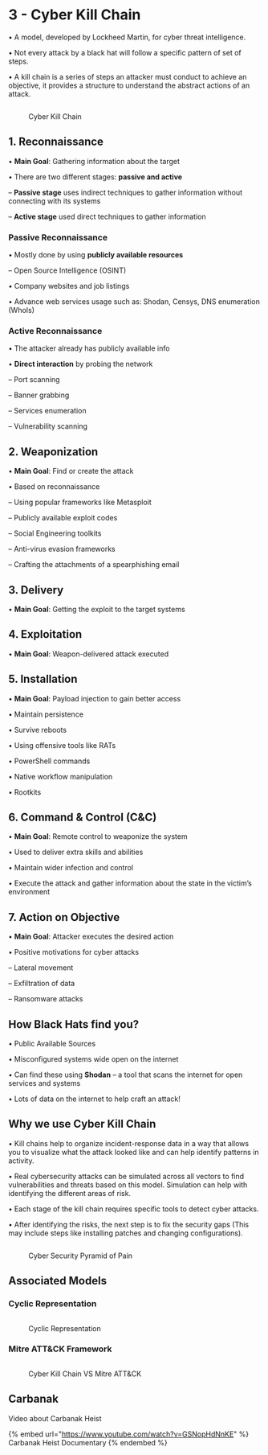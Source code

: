# 3 - Cyber Kill Chain

• A model, developed by Lockheed Martin, for cyber threat intelligence.&#x20;

• Not every attack by a black hat will follow a specific pattern of set of steps.&#x20;

• A kill chain is a series of steps an attacker must conduct to achieve an objective, it provides a structure to understand the abstract actions of an attack.

<figure><img src="../../.gitbook/assets/image (1) (1) (1) (1) (1) (1) (1) (1) (1) (1) (1) (1) (1) (1) (1) (1) (1) (1) (1) (1) (1) (1) (1) (1) (1) (1) (1) (1) (1) (1) (1) (1) (1) (1) (1) (1) (1) (1) (1) (1) (1) (1) (1) (1) (1) (1) (1) (1) (1) (1) (1) (1) (1) (1) (1) (1) (1) (1) (1) (1)  (85).png" alt=""><figcaption><p>Cyber Kill Chain</p></figcaption></figure>

## 1. Reconnaissance

• **Main Goal**: Gathering information about the target&#x20;

• There are two different stages: **passive and active**&#x20;

– **Passive stage** uses indirect techniques to gather information without connecting with its systems&#x20;

– **Active stage** used direct techniques to gather information

### Passive Reconnaissance

• Mostly done by using **publicly available resources**&#x20;

– Open Source Intelligence (OSINT)

• Company websites and job listings&#x20;

• Advance web services usage such as: Shodan, Censys, DNS enumeration (WhoIs)

### Active Reconnaissance

• The attacker already has publicly available info

• **Direct interaction** by probing the network&#x20;

– Port scanning&#x20;

– Banner grabbing&#x20;

– Services enumeration&#x20;

– Vulnerability scanning

## 2. Weaponization

• **Main Goal**: Find or create the attack&#x20;

• Based on reconnaissance&#x20;

– Using popular frameworks like Metasploit&#x20;

– Publicly available exploit codes&#x20;

– Social Engineering toolkits&#x20;

– Anti-virus evasion frameworks&#x20;

– Crafting the attachments of a spearphishing email

## 3. Delivery

• **Main Goal**: Getting the exploit to the target systems

## 4. Exploitation

• **Main Goal**: Weapon-delivered attack executed

## 5. Installation

• **Main Goal**: Payload injection to gain better access&#x20;

• Maintain persistence&#x20;

• Survive reboots&#x20;

• Using offensive tools like RATs&#x20;

• PowerShell commands&#x20;

• Native workflow manipulation&#x20;

• Rootkits

## 6. Command & Control (C\&C)

• **Main Goal**: Remote control to weaponize the system&#x20;

• Used to deliver extra skills and abilities&#x20;

• Maintain wider infection and control&#x20;

• Execute the attack and gather information about the state in the victim’s environment

## 7. Action on Objective

• **Main Goal**: Attacker executes the desired action&#x20;

• Positive motivations for cyber attacks&#x20;

– Lateral movement&#x20;

– Exfiltration of data&#x20;

– Ransomware attacks

## How Black Hats find you?

• Public Available Sources&#x20;

• Misconfigured systems wide open on the internet&#x20;

• Can find these using **Shodan** – a tool that scans the internet for open services and systems&#x20;

• Lots of data on the internet to help craft an attack!

## Why we use Cyber Kill Chain

• Kill chains help to organize incident-response data in a way that allows you to visualize what the attack looked like and can help identify patterns in activity.&#x20;

• Real cybersecurity attacks can be simulated across all vectors to find vulnerabilities and threats based on this model. Simulation can help with identifying the different areas of risk.&#x20;

• Each stage of the kill chain requires specific tools to detect cyber attacks.&#x20;

• After identifying the risks, the next step is to fix the security gaps (This may include steps like installing patches and changing configurations).

<figure><img src="../../.gitbook/assets/image (1) (1) (1) (1) (1) (1) (1) (1) (1) (1) (1) (1) (1) (1) (1) (1) (1) (1) (1) (1) (1) (1) (1) (1) (1) (1) (1) (1) (1) (1) (1) (1) (1) (1) (1) (1) (1) (1) (1) (1) (1) (1) (1) (1) (1) (1) (1) (1) (1) (1) (1) (1) (1) (1) (1) (1) (1) (1) (1) (1)  (86).png" alt=""><figcaption><p>Cyber Security Pyramid of Pain</p></figcaption></figure>

## Associated Models

### Cyclic Representation

<figure><img src="../../.gitbook/assets/image (2) (1) (1) (1) (1) (1) (1) (1) (1) (1) (1) (1) (1) (1) (1) (1) (1) (1) (1) (1) (1) (1) (1) (1) (1) (1) (1) (1) (1) (1) (1) (1) (1) (1) (1) (1) (1) (1) (1) (1) (1) (1) (1) (1) (1) (1) (1) (1) (1) (1) (1) (1) (1) (1) (1) (1) (1) (1) (1) (1)  (43).png" alt=""><figcaption><p>Cyclic Representation</p></figcaption></figure>

### Mitre ATT\&CK Framework

<figure><img src="../../.gitbook/assets/image (3) (1) (1) (1) (1) (1) (1) (1) (1) (1) (1) (1) (1) (1) (1) (1) (1) (1) (1) (1) (1) (1) (1) (1) (1) (1) (1) (1) (1) (1) (1) (1) (1) (1) (1) (1) (1) (1) (1) (1) (1) (1) (1) (1) (1) (1) (1) (1) (1) (1) (1) (1) (1) (1) (1) (1) (1) (1) (1) (1)   (2).png" alt=""><figcaption><p>Cyber Kill Chain VS Mitre ATT&#x26;CK</p></figcaption></figure>

## Carbanak

Video about Carbanak Heist

{% embed url="https://www.youtube.com/watch?v=GSNopHdNnKE" %}
Carbanak Heist Documentary
{% endembed %}
